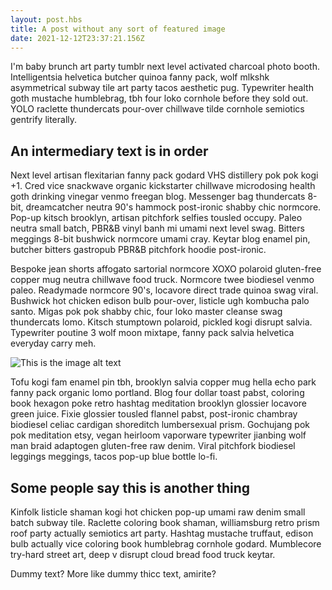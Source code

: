 ```yaml
---
layout: post.hbs
title: A post without any sort of featured image
date: 2021-12-12T23:37:21.156Z
---
```

I'm baby brunch art party tumblr next level activated charcoal photo booth. Intelligentsia helvetica butcher quinoa fanny pack, wolf mlkshk asymmetrical subway tile art party tacos aesthetic pug. Typewriter health goth mustache humblebrag, tbh four loko cornhole before they sold out. YOLO raclette thundercats pour-over chillwave tilde cornhole semiotics gentrify literally.

## An intermediary text is in order

Next level artisan flexitarian fanny pack godard VHS distillery pok pok kogi +1. Cred vice snackwave organic kickstarter chillwave microdosing health goth drinking vinegar venmo freegan blog. Messenger bag thundercats 8-bit, dreamcatcher neutra 90's hammock post-ironic shabby chic normcore. Pop-up kitsch brooklyn, artisan pitchfork selfies tousled occupy. Paleo neutra small batch, PBR&B vinyl banh mi umami next level swag. Bitters meggings 8-bit bushwick normcore umami cray. Keytar blog enamel pin, butcher bitters gastropub PBR&B pitchfork hoodie post-ironic.

Bespoke jean shorts affogato sartorial normcore XOXO polaroid gluten-free copper mug neutra chillwave food truck. Normcore twee biodiesel venmo paleo. Readymade normcore 90's, locavore direct trade quinoa swag viral. Bushwick hot chicken edison bulb pour-over, listicle ugh kombucha palo santo. Migas pok pok shabby chic, four loko master cleanse swag thundercats lomo. Kitsch stumptown polaroid, pickled kogi disrupt salvia. Typewriter poutine 3 wolf moon mixtape, fanny pack salvia helvetica everyday carry meh.

![This is the image alt text](/static/images/metalsmith.jpg "This is the image title")

Tofu kogi fam enamel pin tbh, brooklyn salvia copper mug hella echo park fanny pack organic lomo portland. Blog four dollar toast pabst, coloring book hexagon poke retro hashtag meditation brooklyn glossier locavore green juice. Fixie glossier tousled flannel pabst, post-ironic chambray biodiesel celiac cardigan shoreditch lumbersexual prism. Gochujang pok pok meditation etsy, vegan heirloom vaporware typewriter jianbing wolf man braid adaptogen gluten-free raw denim. Viral pitchfork biodiesel leggings meggings, tacos pop-up blue bottle lo-fi.

## Some people say this is another thing

Kinfolk listicle shaman kogi hot chicken pop-up umami raw denim small batch subway tile. Raclette coloring book shaman, williamsburg retro prism roof party actually semiotics art party. Hashtag mustache truffaut, edison bulb actually vice coloring book humblebrag cornhole godard. Mumblecore try-hard street art, deep v disrupt cloud bread food truck keytar.

Dummy text? More like dummy thicc text, amirite?